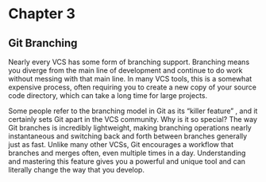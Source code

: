 # Chapter 3

## Git Branching

Nearly every VCS has some form of branching support. Branching means you
diverge from the main line of development and continue to do work without
messing with that main line. In many VCS tools, this is a somewhat expensive
process, often requiring you to create a new copy of your source code
directory, which can take a long time for large projects.

Some people refer to the branching model in Git as its “killer feature” , and
it certainly sets Git apart in the VCS community. Why is it so special? The way
Git branches is incredibly lightweight, making branching operations nearly
instantaneous and switching back and forth between branches generally just as
fast. Unlike many other VCSs, Git encourages a workflow that branches and
merges often, even multiple times in a day. Understanding and mastering this
feature gives you a powerful and unique tool and can literally change the way
that you develop.
